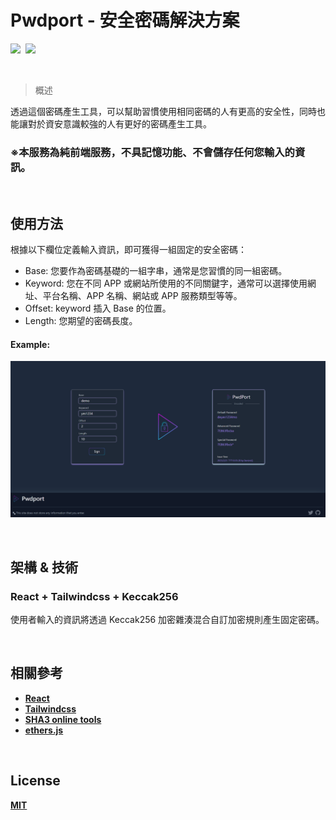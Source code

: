 # Pwdport - 安全密碼解決方案

<a href="./README.md"><img src="https://img.shields.io/badge/Language-English-9cf?style=for-the-badge" /></a> &nbsp;<a href="./README_CN.md"><img src="https://img.shields.io/badge/Language-%E7%B9%81%E9%AB%94%E4%B8%AD%E6%96%87-9cf?style=for-the-badge" /></a>

<br />

> 概述

透過這個密碼產生工具，可以幫助習慣使用相同密碼的人有更高的安全性，同時也能讓對於資安意識較強的人有更好的密碼產生工具。

### ※本服務為純前端服務，不具記憶功能、不會儲存任何您輸入的資訊。

<br />

## 使用方法

根據以下欄位定義輸入資訊，即可獲得一組固定的安全密碼：

- Base: 您要作為密碼基礎的一組字串，通常是您習慣的同一組密碼。
- Keyword: 您在不同 APP 或網站所使用的不同關鍵字，通常可以選擇使用網址、平台名稱、APP 名稱、網站或 APP 服務類型等等。
- Offset: keyword 插入 Base 的位置。
- Length: 您期望的密碼長度。

#### Example:

![demo](./img/demo.png)

<br />

## 架構 & 技術

### React + Tailwindcss + Keccak256

使用者輸入的資訊將透過 Keccak256 加密雜湊混合自訂加密規則產生固定密碼。

<br />

## 相關參考

- [**React**](https://reactjs.org/)
- [**Tailwindcss**](https://tailwindcss.com/docs/installation)
- [**SHA3 online tools**](https://github.com/emn178/js-sha3)
- [**ethers.js**](https://docs.ethers.org/v5/api/utils/hashing/)

<br />

## License

[**MIT**](./LICENSE.md)
